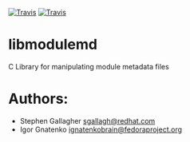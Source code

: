 [![Travis](https://img.shields.io/travis/sgallagher/libmodulemd.svg?style=plastic)](https://travis-ci.org/sgallagher/libmodulemd)
[![Travis](https://img.shields.io/coverity/scan/13739.svg?style=plastic)](https://scan.coverity.com/projects/sgallagher-libmodulemd)

# libmodulemd
C Library for manipulating module metadata files

# Authors:
* Stephen Gallagher <sgallagh@redhat.com>
* Igor Gnatenko <ignatenkobrain@fedoraproject.org>
